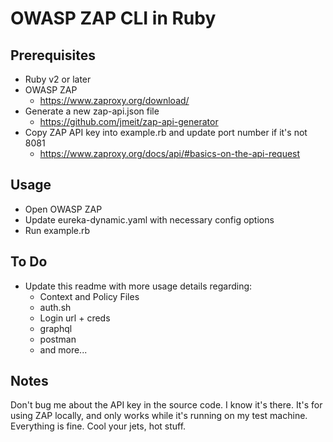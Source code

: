 # OWASP ZAP CLI in Ruby

## Prerequisites

- Ruby v2 or later
- OWASP ZAP
  - https://www.zaproxy.org/download/
- Generate a new zap-api.json file
  - https://github.com/jmeit/zap-api-generator
- Copy ZAP API key into example.rb and update port number if it's not 8081
  - https://www.zaproxy.org/docs/api/#basics-on-the-api-request

## Usage

- Open OWASP ZAP
- Update eureka-dynamic.yaml with necessary config options
- Run example.rb

## To Do

- Update this readme with more usage details regarding:
  - Context and Policy Files
  - auth.sh
  - Login url + creds
  - graphql
  - postman
  - and more...

## Notes
Don't bug me about the API key in the source code. I know it's there. It's for using ZAP locally, and only works while it's running on my test machine. Everything is fine. Cool your jets, hot stuff.